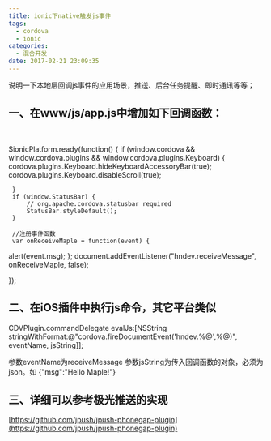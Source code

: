 ```yaml
---
title: ionic下native触发js事件
tags:
  - cordova
  - ionic
categories:
  - 混合开发
date: 2017-02-21 23:09:35
---
```


说明一下本地层回调js事件的应用场景，推送、后台任务提醒、即时通讯等等；

一、在www/js/app.js中增加如下回调函数：
--------------------------

 

$ionicPlatform.ready(function() {
     if (window.cordova && window.cordova.plugins && window.cordova.plugins.Keyboard) {
         cordova.plugins.Keyboard.hideKeyboardAccessoryBar(true);
         cordova.plugins.Keyboard.disableScroll(true);

     }
     if (window.StatusBar) {
         // org.apache.cordova.statusbar required
         StatusBar.styleDefault();
     }

     //注册事件函数
     var onReceiveMaple = function(event) {
 alert(event.msg);
 };
 document.addEventListener("hndev.receiveMessage", onReceiveMaple, false);

 });

二、在iOS插件中执行js命令，其它平台类似
----------------------

CDVPlugin.commandDelegate evalJs:\[NSString stringWithFormat:@"cordova.fireDocumentEvent('hndev.%@',%@)", eventName, jsString\]\];

参数eventName为receiveMessage 参数jsString为传入回调函数的对象，必须为json。如 {"msg":"Hello Maple!"}

三、详细可以参考极光推送的实现
---------------

[https://github.com/jpush/jpush-phonegap-plugin](https://github.com/jpush/jpush-phonegap-plugin)